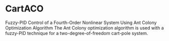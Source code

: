 # CartACO
Fuzzy-PID Control of a Fourth-Order Nonlinear System Using Ant Colony Optimization Algorithm
The Ant Colony optimization algorithm is used with a fuzzy-PID technique for a two-degree-of-freedom cart-pole system.
